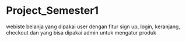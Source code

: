 # Project_Semester1
webiste belanja yang dipakai user dengan fitur sign up, login, keranjang, checkout dan yang bisa dipakai admin untuk mengatur produk
